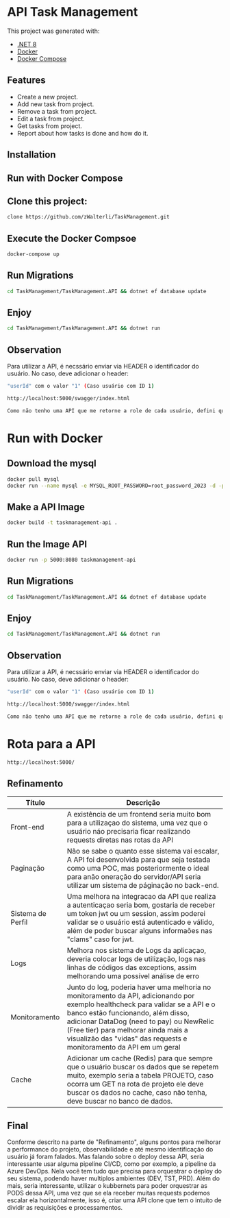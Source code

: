 # API Task Management

This project was generated with:

- [.NET 8](https://dotnet.microsoft.com/pt-br/download/dotnet/8.0)
- [Docker](https://www.docker.com/)
- [Docker Compose](https://docs.docker.com/compose/)

## Features

- Create a new project.
- Add new task from project.
- Remove a task from project.
- Edit a task from project.
- Get tasks from project.
- Report about how tasks is done and how do it.

## Installation

## Run with Docker Compose

## Clone this project:

```sh
clone https://github.com/zWalterli/TaskManagement.git
```

## Execute the Docker Compsoe

```sh
docker-compose up
```

## Run Migrations

```sh
cd TaskManagement/TaskManagement.API && dotnet ef database update
```

## Enjoy

```sh
cd TaskManagement/TaskManagement.API && dotnet run
```

## Observation

Para utilizar a API, é necssário enviar via HEADER o identificador do usuário.
No caso, deve adicionar o header:

```sh
"userId" com o valor "1" (Caso usuário com ID 1)
```

```sh
http://localhost:5000/swagger/index.html
```

```sh
Como não tenho uma API que me retorne a role de cada usuário, defini que SOMENTE o usuário de ID 10 poderá acessar a rota de usuário
```

# Run with Docker

## Download the mysql

```sh
docker pull mysql
docker run --name mysql -e MYSQL_ROOT_PASSWORD=root_password_2023 -d -p 3306:3306 mysql
```

## Make a API Image

```sh
docker build -t taskmanagement-api .
```

## Run the Image API

```sh
docker run -p 5000:8080 taskmanagement-api
```

## Run Migrations

```sh
cd TaskManagement/TaskManagement.API && dotnet ef database update
```

## Enjoy

```sh
cd TaskManagement/TaskManagement.API && dotnet run
```

## Observation

Para utilizar a API, é necssário enviar via HEADER o identificador do usuário.
No caso, deve adicionar o header:

```sh
"userId" com o valor "1" (Caso usuário com ID 1)
```

```sh
http://localhost:5000/swagger/index.html
```

```sh
Como não tenho uma API que me retorne a role de cada usuário, defini que SOMENTE o usuário de ID 10 poderá acessar a rota de usuário
```

# Rota para a API

```sh
http://localhost:5000/
```

## Refinamento

| Título            | Descrição                                                                                                                                                                                                                                                                                                                      |
| ----------------- | ------------------------------------------------------------------------------------------------------------------------------------------------------------------------------------------------------------------------------------------------------------------------------------------------------------------------------ |
| Front-end         | A existência de um frontend seria muito bom para a utilizaçao do sistema, uma vez que o usuário náo precisaria ficar realizando requests diretas nas rotas da API                                                                                                                                                              |
| Paginação         | Não se sabe o quanto esse sistema vai escalar, A API foi desenvolvida para que seja testada como uma POC, mas posteriormente o ideal para anão oneração do servidor/API seria utilizar um sistema de páginação no back-end.                                                                                                    |
| Sistema de Perfil | Uma melhora na integracao da API que realiza a autenticaçao seria bom, gostaria de receber um token jwt ou um session, assim poderei validar se o usuário está autenticado e válido, além de poder buscar alguns informaões nas "clams" caso for jwt.                                                                          |
| Logs              | Melhora nos sistema de Logs da aplicaçao, deveria colocar logs de utilização, logs nas linhas de códigos das exceptions, assim melhorando uma possível análise de erro                                                                                                                                                         |
| Monitoramento     | Junto do log, poderia haver uma melhoria no monitoramento da API, adicionando por exemplo healthcheck para validar se a API e o banco estão funcionando, além disso, adicionar DataDog (need to pay) ou NewRelic (Free tier) para melhorar ainda mais a visualizão das "vidas" das requests e monitoramento da API em um geral |
| Cache             | Adicionar um cache (Redis) para que sempre que o usuário buscar os dados que se repetem muito, exemplo seria a tabela PROJETO, caso ocorra um GET na rota de projeto ele deve buscar os dados no cache, caso não tenha, deve buscar no banco de dados.                                                                         |

## Final

Conforme descrito na parte de "Refinamento", alguns pontos para melhorar a performance do projeto, observabilidade e até mesmo identificação do usuário já foram falados.
Mas falando sobre o deploy dessa API, seria interessante usar alguma pipeline CI/CD, como por exemplo, a pipeline da Azure DevOps. Nela você tem tudo que precisa para orquestrar o deploy do seu sistema, podendo haver multiplos ambientes (DEV, TST, PRD). Além do mais, seria interessante, utilizar o kubbernets para poder orquestrar as PODS dessa API, uma vez que se ela receber muitas requests podemos escalar ela horizontalmente, isso é, criar uma API clone que tem o intuito de dividir as requisições e processamentos.
